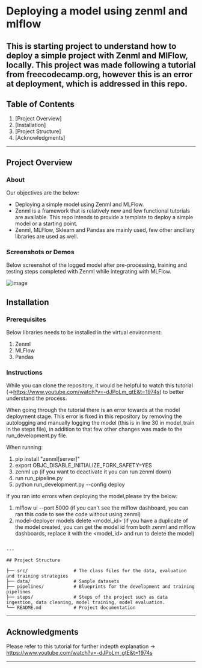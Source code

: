 # Deploying a model using zenml and mlflow

This is starting project to understand how to deploy a simple project with Zenml and MlFlow, locally. This project was made following a tutorial from freecodecamp.org, however this is an error at deployment, which is addressed in this repo. 
---

## Table of Contents

1. [Project Overview]
2. [Installation]
3. [Project Structure]
4. [Acknowledgments]

---

## Project Overview

### About

Our objectives are the below:

- Deploying a simple model using Zenml and MLFlow. 
- Zenml is a framework that is relatively new and few functional tutorials are available. This repo intends to provide a template to deploy a simple model or a starting point. 
- Zenml, MLFlow, Sklearn and Pandas are mainly used, few other ancillary libraries are used as well. 

### Screenshots or Demos

Below screenshot of the logged model after pre-processing, training and testing steps completed with Zenml while integrating with MLFlow. 

![image](https://github.com/user-attachments/assets/05aaaed9-87ee-478a-8b2c-7dcc941e69ea)

## Installation

### Prerequisites

Below libraries needs to be installed in the virtual environment: 

1. Zenml
2. MLFlow
3. Pandas

### Instructions

While you can clone the repository, it would be helpful to watch this tutorial (->https://www.youtube.com/watch?v=-dJPoLm_gtE&t=1974s) to better understand the process. 

When going through the tutorial there is an error towards at the model deployment stage. This error is fixed in this repository by removing the autologging and manually logging the model (this is in line 30 in model_train in the steps file), in addition to that few other changes was made to the run_development.py file. 

When running: 

1. pip install "zenml[server]"
2. export OBJC_DISABLE_INITIALIZE_FORK_SAFETY=YES
3. zenml up (if you want to deactivate it you can run zenml down)
4. run run_pipeline.py
5. python run_development.py --config deploy

If you ran into errors when deploying the model,please try the below: 
1. mlflow ui --port 5000 (if you can't see the mlflow dashboard, you can ran this code to see the code without using zenml)
2. model-deployer models delete <model_id> (if you have a duplicate of the model created, you can get the model id from both zenml and mlflow dashboards, replace it with the <model_id> and run to delete the model)  
   
```

---

## Project Structure

├── src/                 # The class files for the data, evaluation and training strategies
├── data/                # Sample datasets
├── pipelines/           # Blueprints for the development and training pipelines
├── steps/               # Steps of the project such as data ingestion, data cleaning, model training, model evaluation. 
└── README.md            # Project documentation

```

---

## Acknowledgments

Please refer to this tutorial for further indepth explanation -> https://www.youtube.com/watch?v=-dJPoLm_gtE&t=1974s

---

